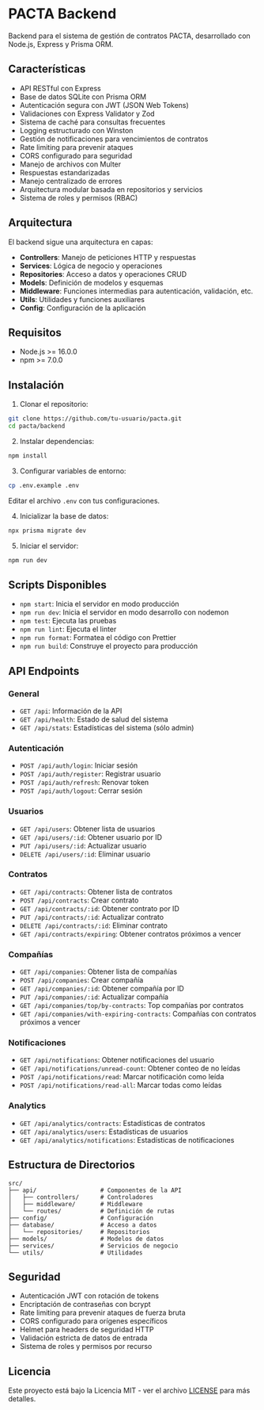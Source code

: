 # PACTA Backend

Backend para el sistema de gestión de contratos PACTA, desarrollado con Node.js, Express y Prisma ORM.

## Características

- API RESTful con Express
- Base de datos SQLite con Prisma ORM
- Autenticación segura con JWT (JSON Web Tokens)
- Validaciones con Express Validator y Zod
- Sistema de caché para consultas frecuentes
- Logging estructurado con Winston
- Gestión de notificaciones para vencimientos de contratos
- Rate limiting para prevenir ataques
- CORS configurado para seguridad
- Manejo de archivos con Multer
- Respuestas estandarizadas
- Manejo centralizado de errores
- Arquitectura modular basada en repositorios y servicios
- Sistema de roles y permisos (RBAC)

## Arquitectura

El backend sigue una arquitectura en capas:

- **Controllers**: Manejo de peticiones HTTP y respuestas
- **Services**: Lógica de negocio y operaciones
- **Repositories**: Acceso a datos y operaciones CRUD
- **Models**: Definición de modelos y esquemas
- **Middleware**: Funciones intermedias para autenticación, validación, etc.
- **Utils**: Utilidades y funciones auxiliares
- **Config**: Configuración de la aplicación

## Requisitos

- Node.js >= 16.0.0
- npm >= 7.0.0

## Instalación

1. Clonar el repositorio:

```bash
git clone https://github.com/tu-usuario/pacta.git
cd pacta/backend
```

2. Instalar dependencias:

```bash
npm install
```

3. Configurar variables de entorno:

```bash
cp .env.example .env
```

Editar el archivo `.env` con tus configuraciones.

4. Inicializar la base de datos:

```bash
npx prisma migrate dev
```

5. Iniciar el servidor:

```bash
npm run dev
```

## Scripts Disponibles

- `npm start`: Inicia el servidor en modo producción
- `npm run dev`: Inicia el servidor en modo desarrollo con nodemon
- `npm test`: Ejecuta las pruebas
- `npm run lint`: Ejecuta el linter
- `npm run format`: Formatea el código con Prettier
- `npm run build`: Construye el proyecto para producción

## API Endpoints

### General

- `GET /api`: Información de la API
- `GET /api/health`: Estado de salud del sistema
- `GET /api/stats`: Estadísticas del sistema (sólo admin)

### Autenticación

- `POST /api/auth/login`: Iniciar sesión
- `POST /api/auth/register`: Registrar usuario
- `POST /api/auth/refresh`: Renovar token
- `POST /api/auth/logout`: Cerrar sesión

### Usuarios

- `GET /api/users`: Obtener lista de usuarios
- `GET /api/users/:id`: Obtener usuario por ID
- `PUT /api/users/:id`: Actualizar usuario
- `DELETE /api/users/:id`: Eliminar usuario

### Contratos

- `GET /api/contracts`: Obtener lista de contratos
- `POST /api/contracts`: Crear contrato
- `GET /api/contracts/:id`: Obtener contrato por ID
- `PUT /api/contracts/:id`: Actualizar contrato
- `DELETE /api/contracts/:id`: Eliminar contrato
- `GET /api/contracts/expiring`: Obtener contratos próximos a vencer

### Compañías

- `GET /api/companies`: Obtener lista de compañías
- `POST /api/companies`: Crear compañía
- `GET /api/companies/:id`: Obtener compañía por ID
- `PUT /api/companies/:id`: Actualizar compañía
- `GET /api/companies/top/by-contracts`: Top compañías por contratos
- `GET /api/companies/with-expiring-contracts`: Compañías con contratos próximos a vencer

### Notificaciones

- `GET /api/notifications`: Obtener notificaciones del usuario
- `GET /api/notifications/unread-count`: Obtener conteo de no leídas
- `POST /api/notifications/read`: Marcar notificación como leída
- `POST /api/notifications/read-all`: Marcar todas como leídas

### Analytics

- `GET /api/analytics/contracts`: Estadísticas de contratos
- `GET /api/analytics/users`: Estadísticas de usuarios
- `GET /api/analytics/notifications`: Estadísticas de notificaciones

## Estructura de Directorios

```
src/
├── api/                  # Componentes de la API
│   ├── controllers/      # Controladores
│   ├── middleware/       # Middleware
│   └── routes/           # Definición de rutas
├── config/               # Configuración
├── database/             # Acceso a datos
│   └── repositories/     # Repositorios
├── models/               # Modelos de datos
├── services/             # Servicios de negocio
└── utils/                # Utilidades
```

## Seguridad

- Autenticación JWT con rotación de tokens
- Encriptación de contraseñas con bcrypt
- Rate limiting para prevenir ataques de fuerza bruta
- CORS configurado para orígenes específicos
- Helmet para headers de seguridad HTTP
- Validación estricta de datos de entrada
- Sistema de roles y permisos por recurso

## Licencia

Este proyecto está bajo la Licencia MIT - ver el archivo [LICENSE](LICENSE) para más detalles.
